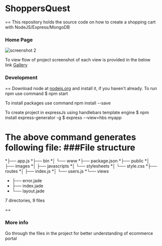 # ShoppersQuest
==
This repository holds the source code on how to create a shopping cart with NodeJS/Express/MongoDB

### Home Page
![screenshot 2](https://cloud.githubusercontent.com/assets/23045744/22209687/6fba1968-e1ad-11e6-9587-0a82fc12d437.png)

To view flow of project screenshot of each view is provided in the below link
[Gallery](https://github.com/shruthi-panjala/ShoppersQuest/issues/1)

### Development
==
Download node at [nodejs.org](https://nodejs.org/en/) and install it, if you haven't already.
To run npm use command
                      $ npm start

To install packages use command
  npm install --save

To create project in expressJs using handlebars template engine
  $ npm install express-generator -g
  $ express --view=hbs myapp

The above command generates following file:
###File structure
==

 *├── app.js
 *├── bin
  *│   └── www
 *├── package.json
 *├── public
 *│   ├── images
 *│   ├── javascripts
 *│   └── stylesheets
 *│       └── style.css
 *├── routes
 *│   ├── index.js
 *│   └── users.js
 *└── views
  *   ├── error.jade
   * ├── index.jade
   * └── layout.jade

7 directories, 9 files

==
### More info
Go through the files in the project for better understanding of ecommerce portal
